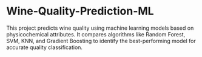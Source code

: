 # Wine-Quality-Prediction-ML
This project predicts wine quality using machine learning models based on physicochemical attributes. It compares algorithms like Random Forest, SVM, KNN, and Gradient Boosting to identify the best-performing model for accurate quality classification.
